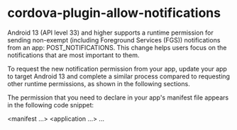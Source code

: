 # cordova-plugin-allow-notifications

Android 13 (API level 33) and higher supports a runtime permission for sending non-exempt (including Foreground Services (FGS)) notifications from an app: POST_NOTIFICATIONS. This change helps users focus on the notifications that are most important to them.

To request the new notification permission from your app, update your app to target Android 13 and complete a similar process compared to requesting other runtime permissions, as shown in the following sections.

The permission that you need to declare in your app's manifest file appears in the following code snippet:

<manifest ...>
    <uses-permission android:name="android.permission.POST_NOTIFICATIONS"/>
    <application ...>
        ...
    </application>
</manifest>

